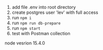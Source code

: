 1. add file .env into root directory
2. create postgres user 'lev' with full access
3. run `npm i`
4. run `npm run db-prepare`
5. run `npm start`
6. test with Postman collection

node vesrion 15.4.0
